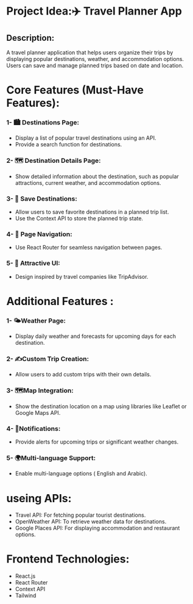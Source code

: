  # Project Idea:✈️ Travel Planner App
## Description:
A travel planner application that helps users organize their trips by displaying popular destinations, weather, and accommodation options. Users can save and manage planned trips based on date and location.

# Core Features (Must-Have Features):
### 1- 🏙️ Destinations Page:
- Display a list of popular travel destinations using an API.
- Provide a search function for destinations.
### 2- 🗺️ Destination Details Page:
- Show detailed information about the destination, such as popular attractions, current weather, and accommodation options.
### 3- 💾 Save Destinations:
- Allow users to save favorite destinations in a planned trip list.
- Use the Context API to store the planned trip state.
### 4- 🔄 Page Navigation:
- Use React Router for seamless navigation between pages.
### 5- 🎨 Attractive UI:
- Design inspired by travel companies like TripAdvisor.

# Additional Features :
### 1- 🌤️Weather Page:
- Display daily weather and forecasts for upcoming days for each destination.
### 2- ✍️Custom Trip Creation:
- Allow users to add custom trips with their own details.
### 3- 🗺️Map Integration:
- Show the destination location on a map using libraries like Leaflet or Google Maps API.
### 4- 🔔Notifications:
- Provide alerts for upcoming trips or significant weather changes.
### 5- 🌍Multi-language Support:
- Enable multi-language options ( English and Arabic).

# useing APIs:
- Travel API: For fetching popular tourist destinations.
- OpenWeather API: To retrieve weather data for destinations.
- Google Places API: For displaying accommodation and restaurant options.

# Frontend Technologies:
- React.js
- React Router
- Context API 
- Tailwind
